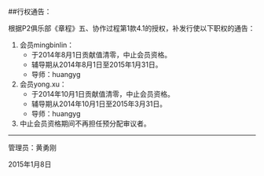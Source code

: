 ##行权通告：

根据P2俱乐部《章程》五、协作过程第1款4.1的授权，补发行使以下职权的通告：

1. 会员mingbinlin：
	* 于2014年8月1日贡献值清零，中止会员资格。
	* 辅导期从2014年8月1日至2015年1月31日。
	* 导师：huangyg
2. 会员yong.xu：
	* 于2014年10月1日贡献值清零，中止会员资格。
	* 辅导期从2014年10月1日至2015年3月31日。
	* 导师：huangyg
3. 中止会员资格期间不再担任预分配审议者。

-------------
管理员：黄勇刚

2015年1月8日